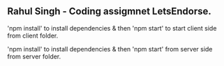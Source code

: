 
##  Rahul Singh - Coding assigmnet LetsEndorse.

'npm install' to install dependencies  & then 'npm start' to start client side from client folder.

'npm install' to install dependencies  & then 'npm start' from server side from server folder.
 
##
